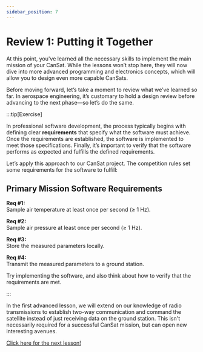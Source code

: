 ```yaml
---
sidebar_position: 7
---
```


# Review 1: Putting it Together

At this point, you've learned all the necessary skills to implement the main mission of your CanSat. While the lessons won’t stop here, they will now dive into more advanced programming and electronics concepts, which will allow you to design even more capable CanSats.

Before moving forward, let’s take a moment to review what we’ve learned so far. In aerospace engineering, it’s customary to hold a design review before advancing to the next phase—so let’s do the same.


:::tip[Exercise]

In professional software development, the process typically begins with defining clear **requirements** that specify what the software must achieve. Once the requirements are established, the software is implemented to meet those specifications. Finally, it’s important to verify that the software performs as expected and fulfills the defined requirements.

Let’s apply this approach to our CanSat project. The competition rules set some requirements for the software to fulfill:

## Primary Mission Software Requirements

**Req #1:**  
Sample air temperature at least once per second (≥ 1 Hz).

**Req #2:**  
Sample air pressure at least once per second (≥ 1 Hz).

**Req #3:**  
Store the measured parameters locally.

**Req #4:**  
Transmit the measured parameters to a ground station.

Try implementing the software, and also think about how to verify that the requirements are met.

:::



In the first advanced lesson, we will extend on our knowledge of radio transmissions to establish two-way communication and command the satellite instead of just receiving data on the ground station. This isn't necessarily required for a successful CanSat mission, but can open new interesting avenues.  

[Click here for the next lesson!](./lesson7)